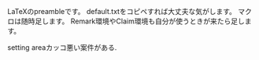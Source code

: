 LaTeXのpreambleです。
default.txtをコピペすれば大丈夫な気がします。
マクロは随時足します。
Remark環境やClaim環境も自分が使うときが来たら足します。

setting areaカッコ悪い案件がある.
